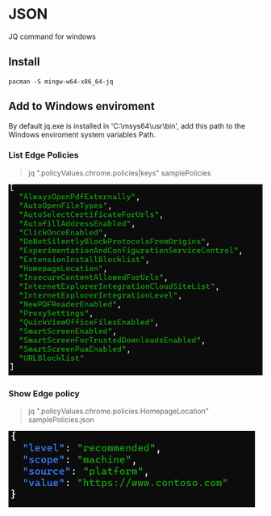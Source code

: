 # JSON
JQ command for windows

## Install
    pacman -S mingw-w64-x86_64-jq
## Add to Windows enviroment 
By default jq.exe is installed in 'C:\msys64\usr\bin', add this path to the Windows enviroment system variables Path.

### List Edge Policies
>jq ".policyValues.chrome.policies|keys" samplePolicies

![alt text](images/image.png)

### Show Edge policy 
>jq ".policyValues.chrome.policies.HomepageLocation" samplePolicies.json

![alt text](images/image-1.png)

